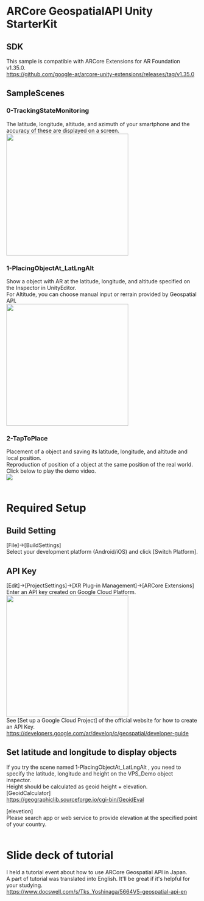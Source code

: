 # ARCore GeospatialAPI Unity StarterKit
## SDK
This sample is compatible with ARCore Extensions for AR Foundation v1.35.0. <br>
https://github.com/google-ar/arcore-unity-extensions/releases/tag/v1.35.0
## SampleScenes
### 0-TrackingStateMonitoring
The latitude, longitude, altitude, and azimuth of your smartphone and the accuracy of these are displayed on a screen.<br>
<img src="https://github.com/TakashiYoshinaga/GeospatialAPI-Unity-StarterKit/raw/AR_Fukuoka-20220604/Materials/0-demo.png" width="320" />

### 1-PlacingObjectAt_LatLngAlt
Show a object with AR at the latitude, longitude, and altitude specified on the Inspector in UnityEditor.<br>
For Altitude, you can choose manual input or rerrain provided by Geospatial API.<br>
<img src="https://github.com/TakashiYoshinaga/GeospatialAPI-Unity-StarterKit/raw/AR_Fukuoka-20220604/Materials/1-demo.png" width="320" />

### 2-TapToPlace
Placement of a object and saving its latitude, longitude, and altitude and local position.<br>
Reproduction of position of a object at the same position of the real world.<br>
Click below to play the demo video.<br>
[![](https://img.youtube.com/vi/2O2_O5hTguc/0.jpg)](https://www.youtube.com/watch?v=2O2_O5hTguc)
<br><br>

# Required Setup
## Build Setting
[File]->[BuildSettings]
<br>
Select your development platform (Android/iOS) and click [Switch Platform].
<br>
## API Key
[Edit]->[ProjectSettings]->[XR Plug-in Management]->[ARCore Extensions]
<br>
Enter an API key created on Google Cloud Platform.
<br>
<img src="https://github.com/TakashiYoshinaga/GeospatialAPI-Unity-StarterKit/raw/AR_Fukuoka-20220604/Materials/api.png" width="320" />
<br>
See [Set up a Google Cloud Project] of the official website for how to create an API Key.
<br>
https://developers.google.com/ar/develop/c/geospatial/developer-guide
<br>

## Set latitude and longitude to display objects
If you try the scene named 1-PlacingObjectAt_LatLngAlt , you need to specify the latitude, longitude and height on the VPS_Demo object inspector.<br>
Height should be calculated as geoid height + elevation.<br>
[GeoidCalculator]<br>
https://geographiclib.sourceforge.io/cgi-bin/GeoidEval

[elevetion]<br>
Please search app or web service to provide elevation at the specified point of your country.
<br><br>

# Slide deck of tutorial
I held a tutorial event about how to use ARCore Geospatial API in Japan.<br>
A part of tutorial was translated into English. It'll be great if it's helpful for your studying.<br>
https://www.docswell.com/s/Tks_Yoshinaga/5664V5-geospatial-api-en

<br><br>
